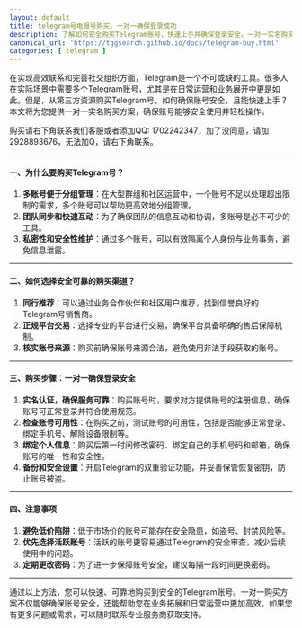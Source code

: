 ```yaml
---
layout: default
title: telegram号电报号购买，一对一确保登录成功
description: 了解如何安全购买Telegram账号，快速上手并确保登录安全。一对一实名购买方案，帮助实现多账号管理、高效团队协作，并提供账号安全维护的全方位指南，避免低价陷阱，选择可靠渠道，确保业务拓展无忧
canonical_url: 'https://tggsearch.github.io/docs/telegram-buy.html'
categories: [ telegram ]
---
```

在实现高效联系和完善社交组织方面，Telegram是一个不可或缺的工具。很多人在实际场景中需要多个Telegram账号，尤其是在日常运营和业务展开中更是如此。但是，从第三方资源购买Telegram号，如何确保账号安全，且能快速上手？本文将为您提供一对一实名购买方案，确保账号能够安全使用并轻松操作。

购买请右下角联系我们客服或者添加QQ: 1702242347，加了没同意，请加 2928893676，无法加Q，请右下角联系。

---

#### 一、为什么要购买Telegram号？

1. **多账号便于分组管理**：在大型群组和社区运营中，一个账号不足以处理超出限制的需求，多个账号可以帮助更高效地分组管理。
2. **团队同步和快速互动**：为了确保团队的信息互动和协调，多账号是必不可少的工具。
3. **私密性和安全性维护**：通过多个账号，可以有效隔离个人身份与业务事务，避免信息泄露。

---

#### 二、如何选择安全可靠的购买渠道？

1. **同行推荐**：可以通过业务合作伙伴和社区用户推荐，找到信誉良好的Telegram号销售商。
2. **正规平台交易**：选择专业的平台进行交易，确保平台具备明确的售后保障机制。
3. **核实账号来源**：购买前确保账号来源合法，避免使用非法手段获取的账号。

---

#### 三、购买步骤：一对一确保登录安全

1. **实名认证，确保服务可靠**：购买账号时，要求对方提供账号的注册信息，确保账号可正常登录并符合使用规范。
2. **检查账号可用性**：在购买之前，测试账号的可用性，包括是否能够正常登录、绑定手机号、解除设备限制等。
3. **绑定个人信息**：购买后第一时间修改密码、绑定自己的手机号码和邮箱，确保账号的唯一性和安全性。
4. **备份和安全设置**：开启Telegram的双重验证功能，并妥善保管恢复密钥，防止账号被盗。

---

#### 四、注意事项

1. **避免低价陷阱**：低于市场价的账号可能存在安全隐患，如盗号、封禁风险等。
2. **优先选择活跃账号**：活跃的账号更容易通过Telegram的安全审查，减少后续使用中的问题。
3. **定期更改密码**：为了进一步保障账号安全，建议每隔一段时间更换密码。

---

通过以上方法，您可以快速、可靠地购买到安全的Telegram账号。一对一购买方案不仅能够确保账号安全，还能帮助您在业务拓展和日常运营中更加高效。如果您有更多问题或需求，可以随时联系专业服务商获取支持。

